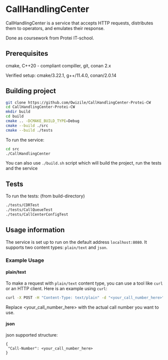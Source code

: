 # CallHandlingCenter
CallHandlingCenter is a service that accepts HTTP requests, distributes them to operators, and emulates their response.

Done as coursework from Protei IT-school.

## Prerequisites
cmake, C++20 - compliant compiller, git, conan 2.x

Verified setup: cmake/3.22.1, g++/11.4.0, conan/2.0.14

## Building project
```bash
git clone https://github.com/Owizile/CallHandlingCenter-Protei-CW 
cd CallHandlingCenter-Protei-CW
mkdir build
cd build
cmake .. -DCMAKE_BUILD_TYPE=Debug
cmake --build ./src
cmake --build ./tests
```

To run the service:

```bash
cd src
./CallHandlingCenter
```

You can also use `./build.sh` script which will build the project, run the tests and the service

## Tests
To run the tests:
(from build-directory)
```bash
./tests/CDRTest
./tests/CallQueueTest
./tests/CallCenterConfigTest
```

## Usage information
The service is set up to run on the default address `localhost:8080`. It supports two content types: `plain/text` and `json`.

### Example Usage

#### plain/text

To make a request with `plain/text` content type, you can use a tool like `curl` or an HTTP client. 
Here is an example using `curl`:

```bash
curl -X POST -H "Content-Type: text/plain" -d "<your_call_number_here>" http://localhost:8080
```
Replace <your_call_number_here> with the actual call number you want to use.

#### json

json supported structure:

```
{
 "Call-Number": <your_call_number_here>
}
```